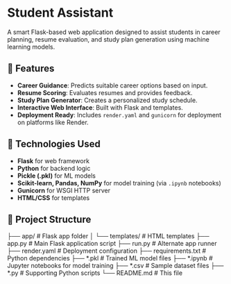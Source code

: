 # Student Assistant

A smart Flask-based web application designed to assist students in career planning, resume evaluation, and study plan generation using machine learning models.

## 🚀 Features

- **Career Guidance**: Predicts suitable career options based on input.
- **Resume Scoring**: Evaluates resumes and provides feedback.
- **Study Plan Generator**: Creates a personalized study schedule.
- **Interactive Web Interface**: Built with Flask and templates.
- **Deployment Ready**: Includes `render.yaml` and `gunicorn` for deployment on platforms like Render.

## 🧠 Technologies Used

- **Flask** for web framework
- **Python** for backend logic
- **Pickle (.pkl)** for ML models
- **Scikit-learn, Pandas, NumPy** for model training (via `.ipynb` notebooks)
- **Gunicorn** for WSGI HTTP server
- **HTML/CSS** for templates

## 📁 Project Structure
├── app/               # Flask app folder
│   └── templates/     # HTML templates
├── app.py             # Main Flask application script
├── run.py             # Alternate app runner
├── render.yaml        # Deployment configuration
├── requirements.txt   # Python dependencies
├── *.pkl              # Trained ML model files
├── *.ipynb            # Jupyter notebooks for model training
├── *.csv              # Sample dataset files
├── *.py               # Supporting Python scripts
└── README.md          # This file

